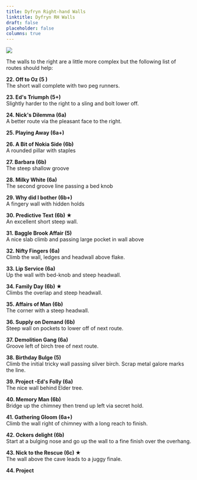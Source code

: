 ```yaml
---
title: Dyfryn Right-hand Walls
linktitle: Dyfryn RH Walls
draft: false
placeholder: false
columns: true
---
```



![](/img/south-wales/south-east-sandstone/DYF2.gif)

The walls to the right are a little more complex but the following list of routes should help:

**22. Off to Oz (5 )**  
The short wall complete with two peg runners.

**23. Ed's Triumph (5+)**  
Slightly harder to the right to a sling and bolt lower off.

**24. Nick's Dilemma (6a)**  
A better route via the pleasant face to the right.

**25. Playing Away (6a+)**  

**26. A Bit of Nokia Side (6b)**  
A rounded pillar with staples

**27. Barbara (6b)**  
The steep shallow groove

**28. Milky White (6a)**  
The second groove line passing a bed knob

**29. Why did I bother (6b+)**  
A fingery wall with hidden holds

**30. Predictive Text (6b) ★**  
An excellent short steep wall.

**31. Baggle Brook Affair (5)**  
A nice slab climb and passing large pocket in wall above

**32. Nifty Fingers (6a)**  
Climb the wall, ledges and headwall above flake.

**33. Lip Service (6a)**  
Up the wall with bed-knob and steep headwall.

**34. Family Day (6b) ★**  
Climbs the overlap and steep headwall.

**35. Affairs of Man (6b)**  
The corner with a steep headwall.

**36. Supply on Demand (6b)**  
Steep wall on pockets to lower off of next route.

**37. Demolition Gang (6a)**  
Groove left of birch tree of next route.

**38. Birthday Bulge (5)**  
Climb the initial tricky wall passing silver birch. Scrap metal galore marks the line.

**39. Project -Ed's Folly (6a)**  
The nice wall behind Elder tree.

**40. Memory Man (6b)**  
Bridge up the chimney then trend up left via secret hold.

**41. Gathering Gloom (6a+)**  
Climb the wall right of chimney with a long reach to finish.

**42. Ockers delight (6b)**  
Start at a bulging nose and go up the wall to a fine finish over the overhang.

**43. Nick to the Rescue (6c) ★**  
The wall above the cave leads to a juggy finale.

**44. Project**




